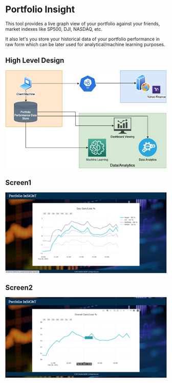 # Portfolio Insight
This tool provides a live graph view of your portfolio against your friends, market indexes like SP500, DJI, NASDAQ, etc.

It also let's you store your historical data of your portfolio performance in raw form which can be later used for analytical/machine learning purposes.

## High Level Design
![](design/design-portfolio-insight.jpg)

## Screen1
![](design/screen1-insight.png)

## Screen2
![](design/screen2-insight.png)